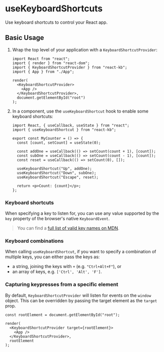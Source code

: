 # useKeyboardShortcuts

Use keyboard shortcuts to control your React app.

## Basic Usage

1. Wrap the top level of your application with a `KeyboardShortcutProvider`:

   ```tsx
   import React from "react";
   import { render } from "react-dom";
   import { KeyboardShortcutProvider } from "react-kb";
   import { App } from "./App";

   render(
     <KeyboardShortcutProvider>
       <App />
     </KeyboardShortcutProvider>,
     document.getElementById("root")
   );
   ```

2. In a component, use the `useKeyboardShortcut` hook to enable some keyboard shortcuts:

   ```tsx
   import React, { useCallback, useState } from "react";
   import { useKeyboardShortcut } from "react-kb";

   export const MyCounter = () => {
     const [count, setCount] = useState(0);

     const addOne = useCallback(() => setCount(count + 1), [count]);
     const subOne = useCallback(() => setCount(count - 1), [count]);
     const reset = useCallback(() => setCount(0), []);

     useKeyboardShortcut("Up", addOne);
     useKeyboardShortcut("Down", subOne);
     useKeyboardShortcut("Escape", reset);

     return <p>Count: {count}</p>;
   };
   ```

### Keyboard shortcuts

When specifying a key to listen for, you can use any value supported by the `key` property of the browser's native `KeyboardEvent`.

> You can find a [full list of valid key names on MDN](https://developer.mozilla.org/en-US/docs/Web/API/KeyboardEvent/key/Key_Values).

### Keyboard combinations

When calling `useKeyboardShortcut`, if you want to specify a combination of multiple keys, you can either pass the keys as:

- a string, joining the keys with `+` (e.g. `"Ctrl+Alt+F"`), or
- an array of keys, e.g. `['Ctrl', 'Alt', 'F']`.

### Capturing keypresses from a specific element

By default, `KeyboardShortcutProvider` will listen for events on the `window` object. This can be overridden by passing the target element as the `target` prop.

```tsx
const rootElement = document.getElementById("root");

render(
  <KeyboardShortcutProvider target={rootElement}>
    <App />
  </KeyboardShortcutProvider>,
  rootElement
);
```
